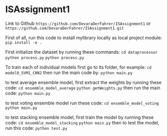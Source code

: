 # ISAssignment1

Link to Github
`https://github.com/DevaraDerFahrer/ISAssignment1`
 or
`https://github.com/DevaraDerFahrer/ISAssignment1.git`

First of all, run this code to install mylibrary locally as local project module:
`pip install -e .`

First initialize the dataset by running these commands:
`cd dataprocessor`
`python process.py`
`python process.py`

To train each of individual models first go to its folder, for example:
`cd model8_SVM1_CNN2`
then run the main code by:
`python main.py`

to test average ensemble model, first extract the weights by running these code:
`cd ensemble_model_average`
`python getWeights.py`
then run the main code:
`python main.py`

to test voting ensemble model run these code:
`cd ensemble_model_voting`
`python main.py`

to test stacking ensemble model, first train the model by running these code:
`cd ensemble_model_stacking`
`python main.py`
then to test the model, run this code:
`python test.py`
